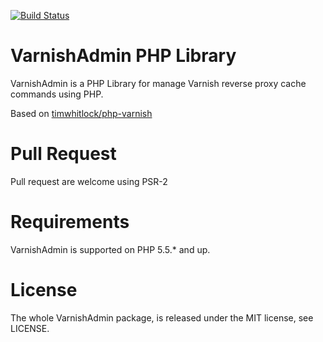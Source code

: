 [![Build Status](https://travis-ci.org/jeslopcru/VarnishAdmin.svg?branch=master)](https://travis-ci.org/jeslopcru/VarnishAdmin)
# VarnishAdmin PHP Library

VarnishAdmin is a PHP Library for manage Varnish reverse proxy cache commands using PHP.

Based on [timwhitlock/php-varnish](https://github.com/timwhitlock/php-varnish)

# Pull Request
Pull request are welcome using PSR-2

# Requirements

VarnishAdmin is supported on PHP 5.5.* and up.

# License

The whole VarnishAdmin package, is released under the MIT license, see LICENSE.

